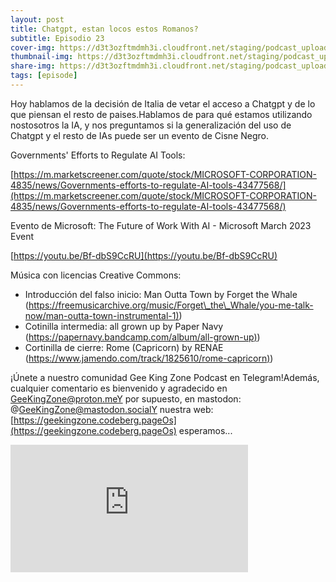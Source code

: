 ```yaml
---
layout: post
title: Chatgpt, estan locos estos Romanos?
subtitle: Episodio 23
cover-img: https://d3t3ozftmdmh3i.cloudfront.net/staging/podcast_uploaded_episode/14743809/14743809-1691157355695-0b36b4eae2a72.jpg
thumbnail-img: https://d3t3ozftmdmh3i.cloudfront.net/staging/podcast_uploaded_episode/14743809/14743809-1691157355695-0b36b4eae2a72.jpg
share-img: https://d3t3ozftmdmh3i.cloudfront.net/staging/podcast_uploaded_episode/14743809/14743809-1691157355695-0b36b4eae2a72.jpg
tags: [episode]
---
```


Hoy hablamos de la decisión de Italia de vetar el acceso a Chatgpt y de lo que piensan el resto de paises.Hablamos de para qué estamos utilizando nostosotros la IA, y nos preguntamos si la generalización del uso de Chatgpt y el resto de IAs puede ser un evento de Cisne Negro.

Governments' Efforts to Regulate AI Tools:

[https://m.marketscreener.com/quote/stock/MICROSOFT-CORPORATION-4835/news/Governments-efforts-to-regulate-AI-tools-43477568/](https://m.marketscreener.com/quote/stock/MICROSOFT-CORPORATION-4835/news/Governments-efforts-to-regulate-AI-tools-43477568/)

Evento de Microsoft: The Future of Work With AI - Microsoft March 2023 Event

[https://youtu.be/Bf-dbS9CcRU](https://youtu.be/Bf-dbS9CcRU)

Música con licencias Creative Commons:

*   Introducción del falso inicio: Man Outta Town by Forget the Whale ([https://freemusicarchive.org/music/Forget\_the\_Whale/you-me-talk-now/man-outta-town-instrumental-1)](https://freemusicarchive.org/music/Forget\_the\_Whale/you-me-talk-now/man-outta-town-instrumental-1))
*   Cotinilla intermedia: all grown up by Paper Navy ([https://papernavy.bandcamp.com/album/all-grown-up)](https://papernavy.bandcamp.com/album/all-grown-up))
*   Cortinilla de cierre: Rome (Capricorn) by RENAE ([https://www.jamendo.com/track/1825610/rome-capricorn)](https://www.jamendo.com/track/1825610/rome-capricorn))

  

¡Únete a nuestro comunidad Gee King Zone Podcast en Telegram!Además, cualquier comentario es bienvenido y agradecido en GeeKingZone@proton.meY por supuesto, en mastodon: @GeeKingZone@mastodon.socialY nuestra web: [https://geekingzone.codeberg.pageOs](https://geekingzone.codeberg.pageOs) esperamos...

  
<iframe src='https://podcasters.spotify.com/pod/show/geekingzone/embed/episodes/Chatgpt--estn-locos-estos-Romanos-e22g36f' height='204px' width='380px' frameborder='0' scrolling='no'></iframe>